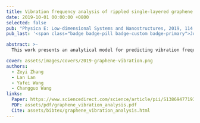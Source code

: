 ```yaml
---
title: Vibration frequency analysis of rippled single-layered graphene sheet：Toward the nano resonant devices design
date: 2019-10-01 00:00:00 +0800
selected: false
pub: "Physica E: Low-dimensional Systems and Nanostructures, 2019, 114: 113580"
pub_last: '<span class="badge badge-pill badge-custom badge-primary">Journal</span>'

abstract: >-
  This work presents an analytical model for predicting vibration frequency shifts in rippled single-layer graphene sheets using improved continuum mechanics. The effects of surface wrinkles, functional groups, and structural defects on vibration behavior are explored, guiding future nanoresonator design.

cover: assets/images/covers/2019-graphene-vibration.png
authors:
  - Zeyi Zhang
  - Lan Lan
  - Yafei Wang
  - Changguo Wang
links:
  Paper: https://www.sciencedirect.com/science/article/pii/S1386947719305697
  PDF: assets/pdf/graphene_vibration_analysis.pdf
  Cite: assets/bibtex/graphene_vibration_analysis.html
---
```

